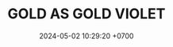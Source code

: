 ---
layout: teamCard
permalink: /team/:title.html
categories: LA2024JN
maincover: /assets/logos/BDLF.png
puntosLJMAYO24:
date: 2024-05-02 10:29:20 +0700
title: GOLD AS GOLD VIOLET
tag: johto042024
color: black
puntosLJ202404: 12
grupo: sur
background: '#F16C38'
cover: /assets/ver.png
team: GOLD AS GOLD VIOLET
ID: GOLD V
status: <i class="fa-solid fa-check"></i>
pj: 
pt1: 
pt2: 
pt3: 
pt4: 
pt5: 
pt6: 
pt7: 
pt8: 
pt9: 
pt10: 
pt11: 
#PARTIDO 1
j1: RONDA 1
p1: GOLD V
pp1: P1
r1: 
bg1: rock
rr1: 
#PARTIDO 2
j2: RONDA 2
p2: GOLD V
pp2: SSI
bg2: rock
r2: 
rr2: 
#PARTIDO 3
j3: RONDA 3
p3: IL
pp3: GOLD V
bg3: rock
r3: 
rr3:
#PARTIDO 4
j4: RONDA 4
p4: GOD G
pp4: GOLD V
bg4: rock
r4: 
rr4:
#PARTIDO 5
j5: RONDA 5
p5: HGHG
pp5: GOLD V
bg5: rock
r5: 
rr5:
#PARTIDO 6
j6: RONDA 6
p6: GOLD V
pp6: HGSS
bg6: rock
r6: 
rr6: 
#PARTIDO 7
j7: RONDA 7
p7:  GOLD V
pp7: RN
bg7: rock
r7: 
rr7: 
#PARTIDO 8
j8: RONDA 8
p8:  GOLD V
pp8: TSF
bg8: rock
rr8: 
r8: 
#PARTIDO 9
j9: RONDA 9
p9: BNT
pp9: GOLD V
bg9: rock
r9: 
rr9: 
#PARTIDO 10
j10: RONDA 10
p10: GOD O
pp10: GOLD V
bg10: rock
r10: 
rr10:
#PARTIDO 11
j11: RONDA 11
p11: GOLD V
pp11: GOLD S
bg11: rock
r11: 
rr11:
stream: <i class="fa-brands fa-twitch text-white"></i>
---